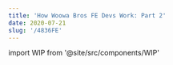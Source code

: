 ```yaml
---
title: 'How Woowa Bros FE Devs Work: Part 2'
date: 2020-07-21
slug: '/4836FE'
---
```


import WIP from '@site/src/components/WIP'

<WIP state="translating" />
